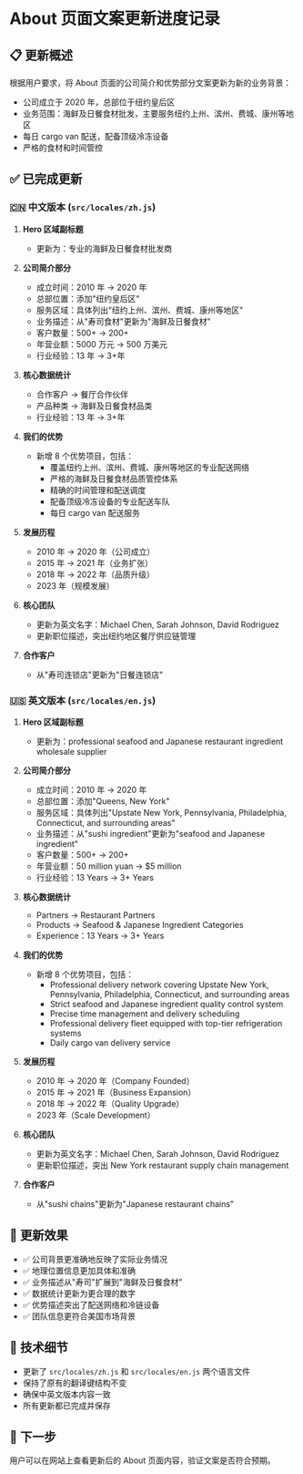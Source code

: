 # About 页面文案更新进度记录

## 📋 更新概述

根据用户要求，将 About 页面的公司简介和优势部分文案更新为新的业务背景：

- 公司成立于 2020 年，总部位于纽约皇后区
- 业务范围：海鲜及日餐食材批发，主要服务纽约上州、滨州、费城、康州等地区
- 每日 cargo van 配送，配备顶级冷冻设备
- 严格的食材和时间管控

## ✅ 已完成更新

### 🇨🇳 中文版本 (`src/locales/zh.js`)

1. **Hero 区域副标题**

   - 更新为：专业的海鲜及日餐食材批发商

2. **公司简介部分**

   - 成立时间：2010 年 → 2020 年
   - 总部位置：添加"纽约皇后区"
   - 服务区域：具体列出"纽约上州、滨州、费城、康州等地区"
   - 业务描述：从"寿司食材"更新为"海鲜及日餐食材"
   - 客户数量：500+ → 200+
   - 年营业额：5000 万元 → 500 万美元
   - 行业经验：13 年 → 3+年

3. **核心数据统计**

   - 合作客户 → 餐厅合作伙伴
   - 产品种类 → 海鲜及日餐食材品类
   - 行业经验：13 年 → 3+年

4. **我们的优势**

   - 新增 8 个优势项目，包括：
     - 覆盖纽约上州、滨州、费城、康州等地区的专业配送网络
     - 严格的海鲜及日餐食材品质管控体系
     - 精确的时间管理和配送调度
     - 配备顶级冷冻设备的专业配送车队
     - 每日 cargo van 配送服务

5. **发展历程**

   - 2010 年 → 2020 年（公司成立）
   - 2015 年 → 2021 年（业务扩张）
   - 2018 年 → 2022 年（品质升级）
   - 2023 年（规模发展）

6. **核心团队**

   - 更新为英文名字：Michael Chen, Sarah Johnson, David Rodriguez
   - 更新职位描述，突出纽约地区餐厅供应链管理

7. **合作客户**
   - 从"寿司连锁店"更新为"日餐连锁店"

### 🇺🇸 英文版本 (`src/locales/en.js`)

1. **Hero 区域副标题**

   - 更新为：professional seafood and Japanese restaurant ingredient wholesale supplier

2. **公司简介部分**

   - 成立时间：2010 年 → 2020 年
   - 总部位置：添加"Queens, New York"
   - 服务区域：具体列出"Upstate New York, Pennsylvania, Philadelphia, Connecticut, and surrounding areas"
   - 业务描述：从"sushi ingredient"更新为"seafood and Japanese ingredient"
   - 客户数量：500+ → 200+
   - 年营业额：50 million yuan → $5 million
   - 行业经验：13 Years → 3+ Years

3. **核心数据统计**

   - Partners → Restaurant Partners
   - Products → Seafood & Japanese Ingredient Categories
   - Experience：13 Years → 3+ Years

4. **我们的优势**

   - 新增 8 个优势项目，包括：
     - Professional delivery network covering Upstate New York, Pennsylvania, Philadelphia, Connecticut, and surrounding areas
     - Strict seafood and Japanese ingredient quality control system
     - Precise time management and delivery scheduling
     - Professional delivery fleet equipped with top-tier refrigeration systems
     - Daily cargo van delivery service

5. **发展历程**

   - 2010 年 → 2020 年（Company Founded）
   - 2015 年 → 2021 年（Business Expansion）
   - 2018 年 → 2022 年（Quality Upgrade）
   - 2023 年（Scale Development）

6. **核心团队**

   - 更新为英文名字：Michael Chen, Sarah Johnson, David Rodriguez
   - 更新职位描述，突出 New York restaurant supply chain management

7. **合作客户**
   - 从"sushi chains"更新为"Japanese restaurant chains"

## 🎯 更新效果

- ✅ 公司背景更准确地反映了实际业务情况
- ✅ 地理位置信息更加具体和准确
- ✅ 业务描述从"寿司"扩展到"海鲜及日餐食材"
- ✅ 数据统计更新为更合理的数字
- ✅ 优势描述突出了配送网络和冷链设备
- ✅ 团队信息更符合美国市场背景

## 📝 技术细节

- 更新了 `src/locales/zh.js` 和 `src/locales/en.js` 两个语言文件
- 保持了原有的翻译键结构不变
- 确保中英文版本内容一致
- 所有更新都已完成并保存

## 🚀 下一步

用户可以在网站上查看更新后的 About 页面内容，验证文案是否符合预期。
